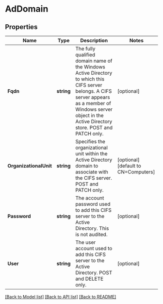 # AdDomain

## Properties

Name | Type | Description | Notes
------------ | ------------- | ------------- | -------------
**Fqdn** | **string** | The fully qualified domain name of the Windows Active Directory to which this CIFS server belongs. A CIFS server appears as a member of Windows server object in the Active Directory store. POST and PATCH only. | [optional] 
**OrganizationalUnit** | **string** | Specifies the organizational unit within the Active Directory domain to associate with the CIFS server. POST and PATCH only. | [optional] [default to CN=Computers]
**Password** | **string** | The account password used to add this CIFS server to the Active Directory. This is not audited. | [optional] 
**User** | **string** | The user account used to add this CIFS server to the Active Directory. POST and DELETE only. | [optional] 

[[Back to Model list]](../README.md#documentation-for-models) [[Back to API list]](../README.md#documentation-for-api-endpoints) [[Back to README]](../README.md)


